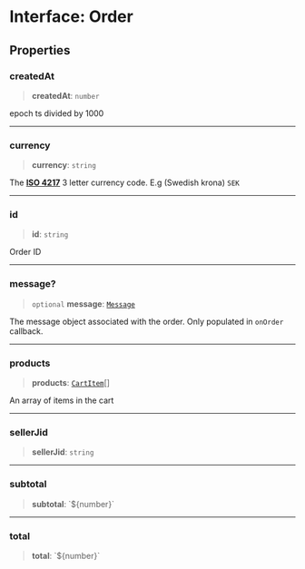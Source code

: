 # Interface: Order

## Properties

### createdAt

> **createdAt**: `number`

epoch ts divided by 1000

***

### currency

> **currency**: `string`

The [**ISO 4217**](https://en.wikipedia.org/wiki/ISO_4217) 3 letter currency code. E.g (Swedish krona)
`SEK`

***

### id

> **id**: `string`

Order ID

***

### message?

> `optional` **message**: [`Message`](/reference/api/model/message/interfaces/Message.md)

The message object associated with the order. Only populated in `onOrder` callback.

***

### products

> **products**: [`CartItem`](/reference/api/model/product/interfaces/CartItem.md)[]

An array of items in the cart

***

### sellerJid

> **sellerJid**: `string`

***

### subtotal

> **subtotal**: \`$\{number\}\`

***

### total

> **total**: \`$\{number\}\`
